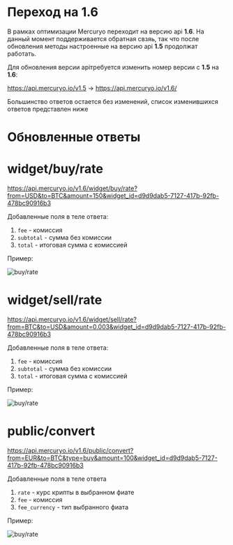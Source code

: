 # Переход на 1.6
В рамках оптимизации Mercuryo переходит на версию api **1.6**. На данный момент поддерживается обратная свзяь, так что после обновления методы настроенные на версию api **1.5** продолжат работать.

Для обновления версии apiтребуется изменить номер версии c **1.5** на **1.6**:

https://api.mercuryo.io/v1.5 -> https://api.mercuryo.io/v1.6/

Большинство ответов остается без изменений, список изменившихся ответов представлен ниже

# Обновленные ответы
# widget/buy/rate
https://api.mercuryo.io/v1.6/widget/buy/rate?from=USD&to=BTC&amount=150&widget_id=d9d9dab5-7127-417b-92fb-478bc90916b3

Добавленные поля в теле ответа:
1. `fee` - комиссия
2. `subtotal` - сумма без комиссии
3. `total` - итоговая сумма с комиссией

Пример:

![buy/rate](https://github.com/IgnatBatuev/draft1.6api/blob/main/widget_buy.png)
# widget/sell/rate
https://api.mercuryo.io/v1.6/widget/sell/rate?from=BTC&to=USD&amount=0.003&widget_id=d9d9dab5-7127-417b-92fb-478bc90916b3

Добавленные поля в теле ответа:
1. `fee` - комиссия
2. `subtotal` - сумма без комиссии
3. `total` - итоговая сумма с комиссией

Пример:

![buy/rate](https://github.com/IgnatBatuev/draft1.6api/blob/main/widget_sell.png)
# public/convert
https://api.mercuryo.io/v1.6/public/convert?from=EUR&to=BTC&type=buy&amount=100&widget_id=d9d9dab5-7127-417b-92fb-478bc90916b3

Добавленные поля в теле ответа
1. `rate` - курс крипты в выбранном фиате
2. `fee` - комиссия
3. `fee_currency` - тип выбранного фиата

Пример:

![buy/rate](https://github.com/IgnatBatuev/draft1.6api/blob/main/widget_sell.png)
